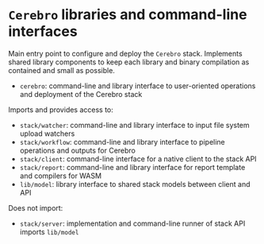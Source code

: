 # `Cerebro` libraries and command-line interfaces

Main entry point to configure and deploy the `Cerebro` stack. Implements shared library components to keep each library and binary compilation as contained and small as possible.

* `cerebro`: command-line and library interface to user-oriented operations and deployment of the Cerebro stack

Imports and provides access to:

* `stack/watcher`: command-line and library interface to input file system upload watchers 
* `stack/workflow`: command-line and library interface to pipeline operations and outputs for Cerebro
* `stack/client`: command-line interface for a native client to the stack API
* `stack/report`: command-line and library interface for report template and compilers for WASM
* `lib/model`: library interface to shared stack models between client and API

Does not import:

* `stack/server`: implementation and command-line runner of stack API imports `lib/model`
